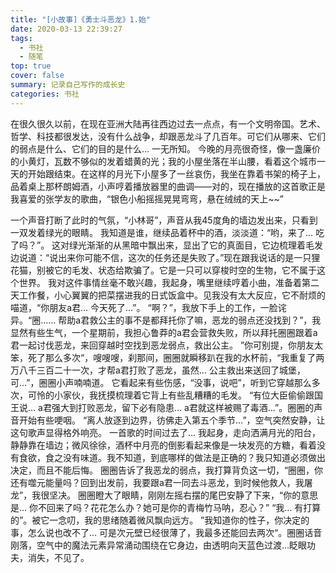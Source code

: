 ```yaml
---
title: "[小故事]《勇士斗恶龙》1.始"
date: 2020-03-13 22:39:27
tags:
  - 书社
  - 随笔
top: true
cover: false
summary: 记录自己写作的成长史
categories: 书社
---
```



在很久很久以前，在现在亚洲大陆再往西边过去一点点，有一个文明帝国。艺术、哲学、科技都很发达，没有什么战争，却跟恶龙斗了几百年。可它们从哪来、它们的弱点是什么、它们的目的是什么… 一无所知。
今晚的月亮很奇怪，像一盏廉价的小黄灯，瓦数不够似的发着蜡黄的光；我的小屋坐落在半山腰，看着这个城市一天的开始跟结束。在这样的月光下小屋多了一丝哀伤，我坐在靠着书架的椅子上，品着桌上那杯朗姆酒，小声哼着播放器里的曲调——对的，现在播放的这首歌正是我喜爱的张学友的歌曲，“银色小船摇摇晃晃弯弯，悬在绒绒的天上~~”

一个声音打断了此时的气氛，“小林哥”，声音从我45度角的墙边发出来，只看到一双发着绿光的眼睛。
我知道是谁，继续品着杯中的酒，淡淡道：“哟，来了… 吃了吗？”。
这对绿光渐渐的从黑暗中飘出来，显出了它的真面目，它边梳理着毛发边说道：“说出来你可能不信，这次的任务还是失败了。”现在跟我说话的是一只狸花猫，别被它的毛发、状态给欺骗了。它是一只可以穿梭时空的生物，它不属于这个世界。
我对这件事情丝毫不敢兴趣，我起身，嘴里继续哼着小曲，准备着第二天工作餐，小心翼翼的把菜摆进我的日式饭盒中。见我没有太大反应，它不耐烦的喵道，“你朋友a君… 今天死了…”。
“啊？”，我放下手上的工作，一脸诧异。“圈…… 帮助a君救公主的事不是都拜托你了嘛，恶龙的弱点还没找到？”，我显然有些生气，一个星期前，我担心鲁莽的a君会营救失败，所以拜托圈圈跟着a君一起讨伐恶龙，来回穿越时空找到恶龙弱点，救出公主。
”你可别提，你朋友太笨，死了那么多次“，嗖嗖嗖，刹那间，圈圈就瞬移趴在我的水杯前，“我重复了两万八千三百二十一次，才帮a君打败了恶龙，虽然… 公主救出来送回了城堡，可…”，圈圈小声喃喃道。
它看起来有些伤感，“没事，说吧”，听到它穿越那么多次，可怜的小家伙，我抚摸梳理着它背上有些乱糟糟的毛发。
“有位大臣偷偷跟国王说… a君强大到打败恶龙，留下必有隐患… a君就这样被赐了毒酒…”。圈圈的声音开始有些哽咽。
“离人放逐到边界，彷佛走入第五个季节…”，空气突然安静，让这句歌声显得格外响亮。
一首歌的时间过去了… 
我起身，走向洒满月光的阳台，静静靠在墙边；微风徐徐，酒杯中月亮的倒影看起来像是一块发亮的方糖，看着没有食欲，食之没有味道。我不知道，到底哪样的做法是正确的？我只知道必须做出决定，而且不能后悔。
圈圈告诉了我恶龙的弱点，我打算背负这一切，“圈圈，你还有噬元能量吗？回到出发前，我要跟a君一同去斗恶龙，到时候他救人，我屠龙”，我很坚决。
圈圈瞪大了眼睛，刚刚左摇右摆的尾巴安静了下来，“你的意思是…  你不回来了吗？花花怎么办？她可是你的青梅竹马呐，忍心？”
“我… 有打算的”。被它一念叨，我的思绪随着微风飘向远方。
”我知道你的性子，你决定的事，怎么说也改不了… 可是次元壁已经很薄了，我最多还能回去两次“。圈圈话音刚落，空气中的魔法元素异常涌动围绕在它身边，由透明向天蓝色过渡…眨眼功夫，消失，不见了。